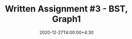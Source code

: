 ---
type: assignment
date: 2020-12-27T4:00:00+4:30
title: 'Written Assignment #3 - BST, Graph1'
pdf: /static_files/assignments/HW3.pdf
#attachment: /static_files/assignments/A12.zip
#solutions: /static_files/assignments
due: 2021-01-05T23:59:00+3:30
---